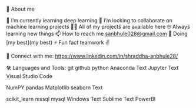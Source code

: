 

📖 About me

🌱 I’m currently learning deep learning
👯 I’m looking to collaborate on machine learning projects
👨‍💻 All of my projects are available here
🤓 Always learning new things
📫 How to reach me sanbhule028@gmail.com
🐼 Doing [my best](my best)
⚡ Fun fact teamwork ✌️


📩 Connect with me:
https://www.linkedin.com/in/shraddha-anbhule28/

🛠 Languages and Tools:
git github python Anaconda Text Jupyter Text  Visual Studio Code

NumPY pandas Matplotlib seaborn Text

scikit_learn mssql mysql Windows Text Sublime Text PowerBI
